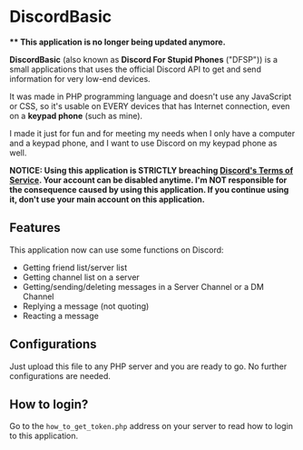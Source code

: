 # DiscordBasic

**\*\* This application is no longer being updated anymore.**

**DiscordBasic** (also known as **Discord For Stupid Phones** ("DFSP")) is a small applications that uses the official Discord API to get and send information for very low-end devices.

It was made in PHP programming language and doesn't use any JavaScript or CSS, so it's usable on EVERY devices that has Internet connection, even on a **keypad phone** (such as mine).

I made it just for fun and for meeting my needs when I only have a computer and a keypad phone, and I want to use Discord on my keypad phone as well.

**NOTICE: Using this application is STRICTLY breaching [Discord's Terms of Service](https://discord.com/terms). Your account can be disabled anytime.  I'm NOT responsible for the consequence caused by using this application. If you continue using it, don't use your main account on this application.**

## Features

This application now can use some functions on Discord:

* Getting friend list/server list
* Getting channel list on a server
* Getting/sending/deleting messages in a Server Channel or a DM Channel
* Replying a message (not quoting)
* Reacting a message

## Configurations

Just upload this file to any PHP server and you are ready to go. No further configurations are needed.

## How to login?

Go to the `how_to_get_token.php` address on your server to read how to login to this application.